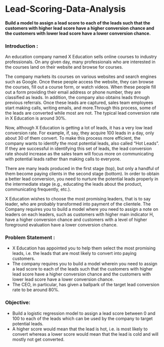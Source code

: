 # Lead-Scoring-Data-Analysis
#### Build a model to assign a lead score to each of the leads such that the customers with higher lead score have a higher conversion chance and the customers with lower lead score have a lower conversion chance.

### Introduction :
An education company named X Education sells online courses to industry professionals. On any given day, many professionals who are interested in the courses land on their website and browse for courses.

The company markets its courses on various websites and search engines such as Google. Once these people access the website, they can browse the courses, fill out a course form, or watch videos. When these people fill out a form providing their email address or phone number, they are classified as leads. In addition, the company also obtains leads through previous referrals. Once these leads are captured, sales team employees start making calls, writing emails, and more.Through this process, some of the leads are converted while most are not. The typical lead conversion rate in X Education is around 30%.

Now, although X Education is getting a lot of leads, it has a very low lead conversion rate. For example, if, say, they acquire 100 leads in a day, only about 30 of them convert. To make this process more efficient, the company wants to identify the most potential leads, also called “Hot Leads”. If they are successful in identifying this set of leads, the lead conversion rate should increase as the sales team will focus more on communicating with potential leads rather than making calls to everyone.

There are many leads produced in the first stage (top), but only a handful of them become paying clients in the second stage (bottom). In order to obtain a better lead conversion, you need to nurture the potential leads properly in the intermediate stage (e.g., educating the leads about the product, communicating frequently, etc.).

X Education wishes to choose the most promising leaders, that is to say leader, who are probably transformed into payment of the clientele. The Company requires you to build a model where you need to assign a note on leaders on each leaders, such as customers with higher main indicator H, have a higher conversion chance and customers with a level of higher foreground evaluation have a lower conversion chance.

### Problem Statement :
 * X Education has appointed you to help them select the most promising leads, i.e. the leads that are most likely to convert into paying customers.
 * The company requires you to build a model wherein you need to assign a lead score to each of the leads such that the customers with higher lead score have a higher conversion chance and the customers with lower lead score have a lower conversion chance.
 * The CEO, in particular, has given a ballpark of the target lead conversion rate to be around 80%.

### Objective:
 * Build a logistic regression model to assign a lead score between 0 and 100 to each of the leads which can be used by the company to target potential leads.
 * A higher score would mean that the lead is hot, i.e. is most likely to convert whereas a lower score would mean that the lead is cold and will mostly not get converted.
